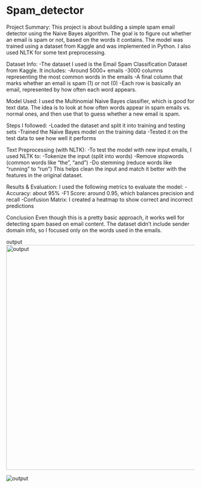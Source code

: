 # Spam_detector

Project Summary:
This project is about building a simple spam email detector using the Naive Bayes algorithm. The goal is to figure out whether an email is spam or not, based on the words it contains. The model was trained using a dataset from Kaggle and was implemented in Python. I also used NLTK for some text preprocessing.

Dataset Info:
-The dataset I used is the Email Spam Classification Dataset from Kaggle. It includes:
-Around 5000+ emails
-3000 columns representing the most common words in the emails
-A final column that marks whether an email is spam (1) or not (0)
-Each row is basically an email, represented by how often each word appears.

Model Used:
I used the Multinomial Naive Bayes classifier, which is good for text data. The idea is to look at how often words appear in spam emails vs. normal ones, and then use that to guess whether a new email is spam.

Steps I followed:
-Loaded the dataset and split it into training and testing sets
-Trained the Naive Bayes model on the training data
-Tested it on the test data to see how well it performs

Text Preprocessing (with NLTK):
-To test the model with new input emails, I used NLTK to:
-Tokenize the input (split into words)
-Remove stopwords (common words like “the”, “and”)
-Do stemming (reduce words like “running” to “run”)
This helps clean the input and match it better with the features in the original dataset.

Results & Evaluation:
I used the following metrics to evaluate the model:
-Accuracy: about 95%
-F1 Score: around 0.95, which balances precision and recall
-Confusion Matrix: I created a heatmap to show correct and incorrect predictions

Conclusion
Even though this is a pretty basic approach, it works well for detecting spam based on email content. The dataset didn’t include sender domain info, so I focused only on the words used in the emails.

output
<img width="601" alt="output" src="https://github.com/user-attachments/assets/366536e2-a082-4739-8c4e-7898f864d8b8" />

![output](https://github.com/user-attachments/assets/6dd8243b-f051-4817-a689-522b802cfc34)
